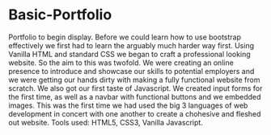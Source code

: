 # Basic-Portfolio
Portfolio to begin display.
Before we could learn how to use bootstrap effectively we first had to learn the arguably much harder way first. Using Vanilla HTML and standard CSS we began to craft a professional looking website. So the aim to this was twofold. We were creating an online presence to introduce and showcase our skills to potential employers and we were getting our hands dirty with making a fully functional website from scratch. We also got our first taste of Javascript. We created input forms for the first time, as well as a navbar with functional buttons and we embedded images. This was the first time we had used the big 3 languages of web development in concert with one another to create a chohesive and fleshed out website.
Tools used: HTML5, CSS3, Vanilla Javascript.
